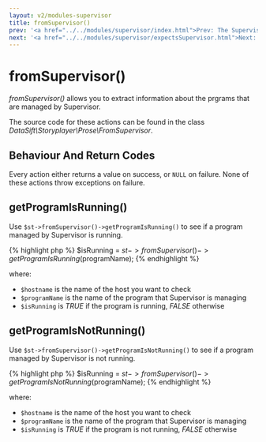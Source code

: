 ```yaml
---
layout: v2/modules-supervisor
title: fromSupervisor()
prev: '<a href="../../modules/supervisor/index.html">Prev: The Supervisor Module</a>'
next: '<a href="../../modules/supervisor/expectsSupervisor.html">Next: expectsSupervisor()</a>'
---
```


# fromSupervisor()

_fromSupervisor()_ allows you to extract information about the prgrams that are managed by Supervisor.

The source code for these actions can be found in the class _DataSift\Storyplayer\Prose\FromSupervisor_.

## Behaviour And Return Codes

Every action either returns a value on success, or `NULL` on failure. None of these actions throw exceptions on failure.

## getProgramIsRunning()

Use `$st->fromSupervisor()->getProgramIsRunning()` to see if a program managed by Supervisor is running.

{% highlight php %}
$isRunning = $st->fromSupervisor()->getProgramIsRunning($programName);
{% endhighlight %}

where:

* `$hostname` is the name of the host you want to check
* `$programName` is the name of the program that Supervisor is managing
* `$isRunning` is _TRUE_ if the program is running, _FALSE_ otherwise

## getProgramIsNotRunning()

Use `$st->fromSupervisor()->getProgramIsNotRunning()` to see if a program managed by Supervisor is not running.

{% highlight php %}
$isRunning = $st->fromSupervisor()->getProgramIsNotRunning($programName);
{% endhighlight %}

where:

* `$hostname` is the name of the host you want to check
* `$programName` is the name of the program that Supervisor is managing
* `$isRunning` is _TRUE_ if the program is not running, _FALSE_ otherwise

